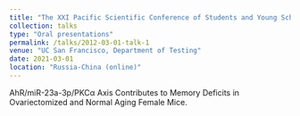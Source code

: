 ```yaml
---
title: "The XXI Pacific Scientific Conference of Students and Young Scholars with International Participation "Actual Problems of Experimental, Preventive and Clinical Medicine", 2021"
collection: talks
type: "Oral presentations"
permalink: /talks/2012-03-01-talk-1
venue: "UC San Francisco, Department of Testing"
date: 2021-03-01
location: "Russia-China (online)"
---
```


AhR/miR-23a-3p/PKCα Axis Contributes to Memory Deficits in Ovariectomized and Normal Aging Female Mice.